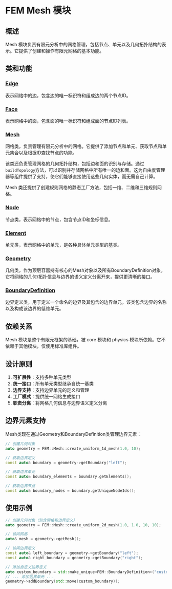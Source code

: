 # FEM Mesh 模块

## 概述

Mesh 模块负责有限元分析中的网格管理，包括节点、单元以及几何拓扑结构的表示。它提供了创建和操作有限元网格的基本功能。

## 类和功能

### [Edge](classes/Mesh.md#Edge)

表示网格中的边，包含边的唯一标识符和组成边的两个节点ID。

### [Face](classes/Mesh.md#Face)

表示网格中的面，包含面的唯一标识符和组成面的节点ID列表。

### [Mesh](classes/Mesh.md)

网格类，负责管理有限元分析中的网格。它提供了添加节点和单元、获取节点和单元集合以及根据ID查找节点的功能。

该类还负责管理网格的几何拓扑结构，包括边和面的识别与存储。通过`buildTopology`方法，可以识别并存储网格中所有唯一的边和面。这为自由度管理器等组件提供了支持，使它们能够直接使用这些几何实体，而无需自己计算。

Mesh 类还提供了创建规则网格的静态工厂方法，包括一维、二维和三维规则网格。

### [Node](classes/Node.md)

节点类，表示网格中的节点，包含节点ID和坐标信息。

### [Element](classes/Element.md)

单元类，表示网格中的单元，是各种具体单元类型的基类。

### [Geometry](classes/Geometry.md)

几何类，作为顶层容器持有核心的Mesh对象以及所有BoundaryDefinition对象。它将网格的几何/拓扑信息与边界的语义定义分离开来，提供更清晰的接口。

### [BoundaryDefinition](classes/BoundaryDefinition.md)

边界定义类，用于定义一个命名的边界及其包含的边界单元。该类包含边界的名称以及构成该边界的低维单元。

## 依赖关系

Mesh 模块是整个有限元框架的基础，被 core 模块和 physics 模块所依赖。它不依赖于其他模块，仅使用标准库组件。

## 设计原则

1. **可扩展性**：支持多种单元类型
2. **统一接口**：所有单元类型继承自统一基类
3. **边界支持**：支持边界单元的定义和管理
4. **工厂模式**：提供统一网格生成接口
5. **职责分离**：将网格几何信息与边界语义定义分离

## 边界元素支持

Mesh类现在通过Geometry和BoundaryDefinition类管理边界元素：

```cpp
// 创建几何对象
auto geometry = FEM::Mesh::create_uniform_1d_mesh(1.0, 10);

// 获取边界定义
const auto& boundary = geometry->getBoundary("left");

// 获取边界单元
const auto& boundary_elements = boundary.getElements();

// 获取边界节点
const auto& boundary_nodes = boundary.getUniqueNodeIds();
```

## 使用示例

```cpp
// 创建几何对象（包含网格和边界定义）
auto geometry = FEM::Mesh::create_uniform_2d_mesh(1.0, 1.0, 10, 10);

// 访问网格
auto& mesh = geometry->getMesh();

// 访问边界定义
const auto& left_boundary = geometry->getBoundary("left");
const auto& right_boundary = geometry->getBoundary("right");

// 添加自定义边界定义
auto custom_boundary = std::make_unique<FEM::BoundaryDefinition>("custom");
// ... 添加边界单元 ...
geometry->addBoundary(std::move(custom_boundary));
```